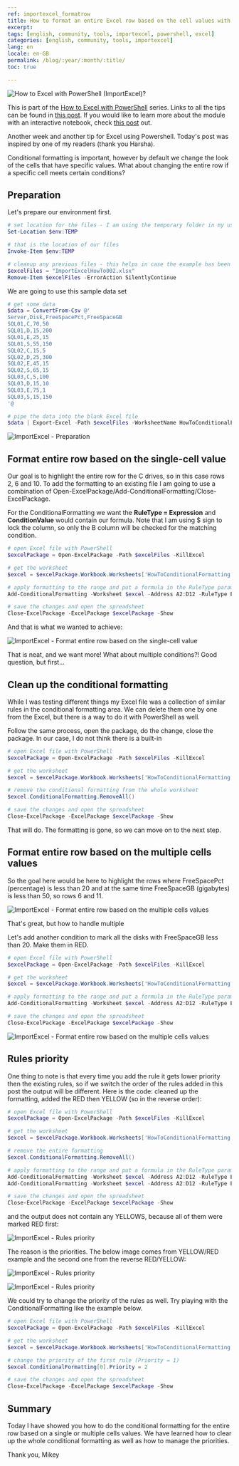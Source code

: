 ```yaml
---
ref: importexcel_formatrow
title: How to format an entire Excel row based on the cell values with PowerShell?
excerpt: 
tags: [english, community, tools, importexcel, powershell, excel]
categories: [english, community, tools, importexcel]
lang: en
locale: en-GB
permalink: /blog/:year/:month/:title/
toc: true

---
```

![How to Excel with PowerShell (ImportExcel)?](/assets/images/importexcel_howto.png)

This is part of the [How to Excel with PowerShell](https://bronowski.it/blog/2020/12/how-to-excel-with-powershell-importexcel/) series. Links to all the tips can be found in [this post](https://bronowski.it/blog/2020/12/how-to-excel-with-powershell-table-of-contents/).
If you would like to learn more about the module with an interactive notebook, check [this post](https://www.bronowski.it/blog/2020/12/the-ms-excel-an-unexpected-journey-with-powershell/) out.

Another week and another tip for Excel using Powershell. Today's post was inspired by one of my readers (thank you Harsha).

Conditional formatting is important, however by default we change the look of the cells that have specific values. What about changing the entire row if a specific cell meets certain conditions?

## Preparation

Let's prepare our environment first.

```powershell
# set location for the files - I am using the temporary folder in my user profile
Set-Location $env:TEMP

# that is the location of our files
Invoke-Item $env:TEMP

# cleanup any previous files - this helps in case the example has been already ran
$excelFiles = "ImportExcelHowTo002.xlsx"
Remove-Item $excelFiles -ErrorAction SilentlyContinue
```

We are going to use this sample data set

```powershell
# get some data
$data = ConvertFrom-Csv @'
Server,Disk,FreeSpacePct,FreeSpaceGB
SQL01,C,70,50
SQL01,D,15,200
SQL01,E,25,15
SQL01,S,55,150
SQL02,C,15,5
SQL02,D,25,300
SQL02,E,45,15
SQL02,S,65,15
SQL03,C,5,100
SQL03,D,15,10
SQL03,E,75,1
SQL03,S,15,150
'@

# pipe the data into the blank Excel file
$data | Export-Excel -Path $excelFiles -WorksheetName HowToConditionalFormatting -KillExcel -Show
```

![ImportExcel - Preparation](/assets/images/importexcel_howto_0201_entirerow_prep.png)

## Format entire row based on the single-cell value

Our goal is to highlight the entire row for the C drives, so in this case rows 2, 6 and 10. To add the formatting to an existing file I am going to use a combination of Open-ExcelPackage/Add-ConditionalFormatting/Close-ExcelPackage.

For the ConditionalFormatting we want the **RuleType = Expression** and **ConditionValue** would contain our formula. Note that I am using $ sign to lock the column, so only the B column will be checked for the matching condition.

```powershell
# open Excel file with PowerShell
$excelPackage = Open-ExcelPackage -Path $excelFiles -KillExcel

# get the worksheet
$excel = $excelPackage.Workbook.Worksheets['HowToConditionalFormatting']

# apply formatting to the range and put a formula in the RuleType parameter
Add-ConditionalFormatting -Worksheet $excel -Address A2:D12 -RuleType Expression -ConditionValue '=$B2="C"' -BackgroundColor Cyan

# save the changes and open the spreadsheet
Close-ExcelPackage -ExcelPackage $excelPackage -Show
```

And that is what we wanted to achieve:

![ImportExcel - Format entire row based on the single-cell value](/assets/images/importexcel_howto_0202_entirerow_single.png)

That is neat, and we want more! What about multiple conditions?! Good question, but first…

## Clean up the conditional formatting

While I was testing different things my Excel file was a collection of similar rules in the conditional formatting area. We can delete them one by one from the Excel, but there is a way to do it with PowerShell as well.

Follow the same process, open the package, do the change, close the package. In our case, I do not think there is a built-in

```powershell
# open Excel file with PowerShell
$excelPackage = Open-ExcelPackage -Path $excelFiles -KillExcel

# get the worksheet
$excel = $excelPackage.Workbook.Worksheets['HowToConditionalFormatting']

# remove the conditional formatting from the whole worksheet
$excel.ConditionalFormatting.RemoveAll()

# save the changes and open the spreadsheet
Close-ExcelPackage -ExcelPackage $excelPackage -Show
```

That will do. The formatting is gone, so we can move on to the next step.

## Format entire row based on the multiple cells values

So the goal here would be here to highlight the rows where FreeSpacePct (percentage) is less than 20 and at the same time FreeSpaceGB (gigabytes) is less than 50, so rows 6 and 11.

![ImportExcel - Format entire row based on the multiple cells values](/assets/images/importexcel_howto_0203_entirerow_multiple.png)

That's great, but how to handle multiple

Let's add another condition to mark all the disks with FreeSpaceGB less than 20. Make them in RED.

```powershell
# open Excel file with PowerShell
$excelPackage = Open-ExcelPackage -Path $excelFiles -KillExcel

# get the worksheet
$excel = $excelPackage.Workbook.Worksheets['HowToConditionalFormatting']

# apply formatting to the range and put a formula in the RuleType parameter
Add-ConditionalFormatting -Worksheet $excel -Address A2:D12 -RuleType Expression -ConditionValue '=$D2<=20' -BackgroundColor Red

# save the changes and open the spreadsheet
Close-ExcelPackage -ExcelPackage $excelPackage -Show
```

![ImportExcel - Format entire row based on the multiple cells values](/assets/images/importexcel_howto_0204_entirerow_multiple2.png)

## Rules priority

One thing to note is that every time you add the rule it gets lower priority then the existing rules, so if we switch the order of the rules added in this post the output will be different. Here is the code: cleaned up the formatting, added the RED then YELLOW (so in the reverse order):

```powershell
# open Excel file with PowerShell
$excelPackage = Open-ExcelPackage -Path $excelFiles -KillExcel

# get the worksheet
$excel = $excelPackage.Workbook.Worksheets['HowToConditionalFormatting']

# remove the entire formatting
$excel.ConditionalFormatting.RemoveAll()

# apply formatting to the range and put a formula in the RuleType parameter
Add-ConditionalFormatting -Worksheet $excel -Address A2:D12 -RuleType Expression -ConditionValue '=$D2<=20' -BackgroundColor Red
Add-ConditionalFormatting -Worksheet $excel -Address A2:D12 -RuleType Expression -ConditionValue '=AND($C2<=20,$D2<=50)' -BackgroundColor Yellow

# save the changes and open the spreadsheet
Close-ExcelPackage -ExcelPackage $excelPackage -Show
```

and the output does not contain any YELLOWS, because all of them were marked RED first:

![ImportExcel - Rules priority](/assets/images/importexcel_howto_0205_entirerow_rules.png)

The reason is the priorities. The below image comes from YELLOW/RED example and the second one from the reverse RED/YELLOW:

![ImportExcel - Rules priority](/assets/images/importexcel_howto_0206_entirerow_rules2.png)

![ImportExcel - Rules priority](/assets/images/importexcel_howto_0207_entirerow_rules3.png)

We could try to change the priority of the rules as well. Try playing with the ConditionalFormatting like the example below.

```powershell
# open Excel file with PowerShell
$excelPackage = Open-ExcelPackage -Path $excelFiles -KillExcel

# get the worksheet
$excel = $excelPackage.Workbook.Worksheets['HowToConditionalFormatting']

# change the priority of the first rule (Priority = 1)
$excel.ConditionalFormatting[0].Priority = 2

# save the changes and open the spreadsheet
Close-ExcelPackage -ExcelPackage $excelPackage -Show
```

## Summary

Today I have showed you how to do the conditional formatting for the entire row based on a single or multiple cells values. We have learned how to clear up the whole conditional formatting as well as how to manage the priorities.

Thank you,
Mikey